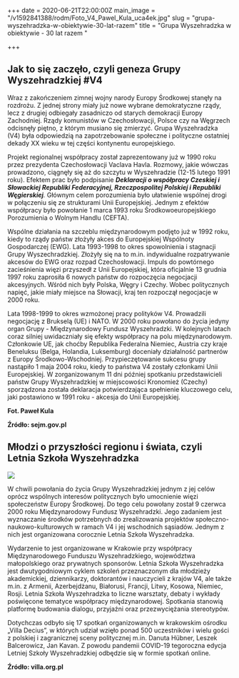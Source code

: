 +++
date = 2020-06-21T22:00:00Z
main_image = "/v1592841388/rodm/Foto_V4_Pawel_Kula_uca4ek.jpg"
slug = "grupa-wyszehradzka-w-obiektywie-30-lat-razem"
title = "Grupa Wyszehradzka w obiektywie - 30 lat razem "

+++
## Jak to się zaczęło, czyli geneza Grupy Wyszehradzkiej #V4

Wraz z zakończeniem zimnej wojny narody Europy Środkowej stanęły na rozdrożu. Z jednej strony miały już nowe wybrane demokratyczne rządy, lecz z drugiej odbiegały zasadniczo od starych demokracji Europy Zachodniej. Rządy komunistów w Czechosłowacji, Polsce czy na Węgrzech odcisnęły piętno, z którym musiano się zmierzyć. Grupa Wyszehradzka (V4) była odpowiedzią na zapotrzebowanie społeczne i polityczne ostatniej dekady XX wieku w tej części kontynentu europejskiego.

Projekt regionalnej współpracy został zaprezentowany już w 1990 roku przez prezydenta Czechosłowacji Vaclava Havla. Rozmowy, jakie wówczas prowadzono, ciągnęły się aż do szczytu w Wyszehradzie (12-15 lutego 1991 roku). Efektem prac było podpisanie **_Deklaracji o współpracy Czeskiej i Słowackiej Republiki Federacyjnej, Rzeczpospolitej Polskiej i Republiki Węgierskiej_**_._ Głównym celem porozumienia było ułatwienie wspólnej drogi w połączeniu się ze strukturami Unii Europejskiej. Jednym z efektów współpracy było powołanie 1 marca 1993 roku Środkowoeuropejskiego Porozumienia o Wolnym Handlu (CEFTA).

Wspólne działania na szczeblu międzynarodowym podjęto już w 1992 roku, kiedy to rządy państw złożyły akces do Europejskiej Wspólnoty Gospodarczej (EWG). Lata 1993-1998 to okres spowolnienia i stagnacji Grupy Wyszechradzkiej. Złożyły się na to m.in. indywidualne rozpatrywanie akcesów do EWG oraz rozpad Czechosłowacji. Impuls do powtórnego zacieśnienia więzi przyszedł z Unii Europejskiej, która oficjalnie 13 grudnia 1997 roku zaprosiła 6 nowych państw do rozpoczęcia negocjacji akcesyjnych. Wśród nich były Polska, Węgry i Czechy. Wobec politycznych napięć, jakie miały miejsce na Słowacji, kraj ten rozpoczął negocjacje w 2000 roku.

Lata 1998-1999 to okres wzmożonej pracy polityków V4. Prowadzili negocjację z Brukselą (UE) i NATO. W 2000 roku powołano do życia jedyny organ Grupy - Międzynarodowy Fundusz Wyszehradzki. W kolejnych latach coraz silniej uwidaczniały się efekty współpracy na polu międzynarodowym. Członkowie UE, jak choćby Republika Federalna Niemiec, Austria czy kraje Beneluksu (Belga, Holandia, Luksemburg) doceniały działalność partnerów z Europy Środkowo-Wschodniej. Przypieczętowanie sukcesu grupy nastąpiło 1 maja 2004 roku, kiedy to państwa V4 zostały członkami Unii Europejskiej. W zorganizowanym 11 dni później spotkaniu przedstawicieli państw Grupy Wyszehradzkiej w miejscowości Kronomież (Czechy) sporządzona została deklaracja potwierdzająca spełnienie kluczowego celu, jaki postawiono w 1991 roku - akcesja do Unii Europejskiej.

**Fot. Paweł Kula**

**Źródło: sejm.gov.pl**

## Młodzi o przyszłości regionu i świata, czyli Letnia Szkoła Wyszehradzka 

![](https://res.cloudinary.com/inspro/image/upload/v1592931384/rodm/visegrad-summer-school_v5-2_gzjwmp.jpg)

W chwili powołania do życia Grupy Wyszehradzkiej jednym z jej celów oprócz wspólnych interesów politycznych było umocnienie więzi społeczeństw Europy Środkowej. Do tego celu powołany został 9 czerwca 2000 roku Międzynarodowy Fundusz Wyszehradzki. Jego zadaniem jest wyznaczanie środków potrzebnych do zrealizowania projektów społeczno-naukowo-kulturowych w ramach V4 i jej wschodnich sąsiadów. Jednym z nich jest organizowana corocznie Letnia Szkoła Wyszehradzka.

Wydarzenie to jest organizowane w Krakowie przy współpracy Międzynarodowego Funduszu Wyszehradzkiego, województwa małopolskiego oraz prywatnych sponsorów. Letnia Szkoła Wyszehradzka jest dwutygodniowym cyklem szkoleń przeznaczonym dla młodzieży akademickiej, dziennikarzy, doktorantów i nauczycieli z krajów V4, ale także m.in. z Armenii, Azerbejdżanu, Białorusi, Francji, Litwy, Kosowa, Niemiec, Rosji. Letnia Szkoła Wyszehradzka to liczne warsztaty, debaty i wykłady poświęcone tematyce współpracy międzynarodowej. Spotkania stanowią platformę budowania dialogu, przyjaźni oraz przezwyciężania stereotypów.

Dotychczas odbyło się 17 spotkań organizowanych w krakowskim ośrodku „Villa Decius”, w których udział wzięło ponad 500 uczestników i wielu gości z polskiej i zagranicznej sceny politycznej m.in. Danuta Hübner, Leszek Balcerowicz, Jan Kavan. Z powodu pandemii COVID-19 tegoroczna edycja Letniej Szkoły Wyszehradzkiej odbędzie się w formie spotkań online.

**Źródło: villa.org.pl**